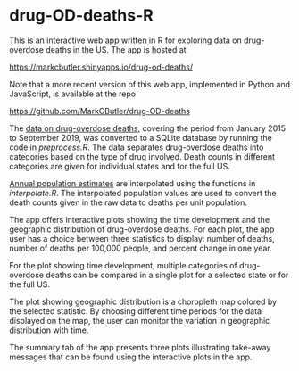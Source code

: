 # drug-OD-deaths-R

This is an interactive web app written in R for exploring data on
drug-overdose deaths in the US.  The app is hosted at

https://markcbutler.shinyapps.io/drug-od-deaths/

Note that a more recent version of this web app, implemented in Python and
JavaScript, is available at the repo

https://github.com/MarkCButler/drug-OD-deaths

The
[data on drug-overdose deaths](https://data.cdc.gov/NCHS/VSRR-Provisional-Drug-Overdose-Death-Counts/xkb8-kh2a),
covering the period from January 2015 to September 2019, was converted to a
SQLite database by running the code in *preprocess.R*.  The data separates
drug-overdose deaths into categories based on the type of drug involved.
Death counts in different categories are given for individual states and for
the full US.

[Annual population estimates](https://www.census.gov/data/datasets/time-series/demo/popest/2010s-state-total.html)
are interpolated using the functions in *interpolate.R*.  The interpolated
population values are used to convert the death counts given in the raw data
to deaths per unit population.

The app offers interactive plots showing the time development and the
geographic distribution of drug-overdose deaths.  For each plot, the app
user has a choice between three statistics to display:  number of deaths,
number of deaths per 100,000 people, and percent change in one year.

For the plot showing time development, multiple categories of drug-overdose
deaths can be compared in a single plot for a selected state or for the full
US.

The plot showing geographic distribution is a choropleth map colored by the
selected statistic.  By choosing different time periods for the data displayed
on the map, the user can monitor the variation in geographic distribution with
time.

The summary tab of the app presents three plots illustrating take-away
messages that can be found using the interactive plots in the app.
